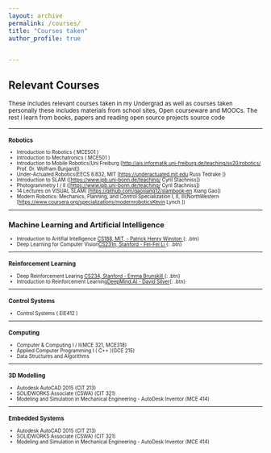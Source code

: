 ```yaml
---
layout: archive
permalink: /courses/
title: "Courses taken"
author_profile: true


---
```


## Relevant Courses 
<small>These includes relevant courses taken in my Undergrad as well as courses taken personally
these includes materials from school sites, Open courseware and MOOCs. The rest i learn from books, 
papers and reading open source  projects source code<small>

--------------------
### Robotics
- Introduction to Robotics ( MCE501 )
- Introduction to Mechatronics ( MCE501 )
- Introduction to Mobile Robotics(Uni Freiburg [http://ais.informatik.uni-freiburg.de/teaching/ss20/robotics/ Prof. Dr. Wolfram Burgard])
- Under-Actuated Robotics(EECS 6.832, MIT [https://underactuated.mit.edu Russ Tedrake ])
- Introduction to SLAM ([https://www.ipb.uni-bonn.de/teaching/ Cyril Stachniss])
- Photogrammetry I / II ([https://www.ipb.uni-bonn.de/teaching/ Cyril Stachniss])
- 14 Lectures on VISUAL SLAM( [https://github.com/gaoxiang12/slambook-en Xiang Gao])
- Modern Robotics: Mechanics, Planning, and Control Specialization I, II, III(NorthWestern [https://www.coursera.org/specializations/modernroboticsKevin Lynch ])


---------------------------

## Machine Learning and Artificial Intelligence
- Introduction to Aritifial Intelligence [CS188, MIT,  -  Patrick Henry Winston ](#https://ocw.mit.edu/courses/6-034-artificial-intelligence-fall-2010/){: .btn} 
- Deep Learning for Computer Vision[CS231n, Stanford -  Fei-Fei Li ](#http://cs231n.stanford.ed ){: .btn} 

---------------

### Reinforcement Learning
- Deep Reinforcement Learing [CS234, Stanford - Emma Brunskill ](#https://web.stanford.edu/class/cs234/ ){: .btn} 
- Introduction to Reinforcement Learning[DeepMind.AI - David Silver](#https://www.youtube.com/watch?v=2pWv7GOvuf0&list=PLzuuYNsE1EZAXYR4FJ75jcJseBmo4KQ9){: .btn}

-------------------
### Control Systems
- Control Systems ( EIE412 )

-------------------
### Computing
- Computer & Computing I / II(MCE 321, MCE318)
- Applied Computer Programming I ( C\+\+ )(GCE 215)
- Data Structures and Algorithms

-------------------------

### 3D Modelling
- Autodesk AutoCAD 2015 (CIT 213)
- SOLIDWORKS Associate (CSWA) (CIT 321)
- Modeling and Simulation in Mechanical Engineering - AutoDesk Inventor (MCE 414)

------------------------
### Embedded Systems
- Autodesk AutoCAD 2015 (CIT 213)
- SOLIDWORKS Associate (CSWA) (CIT 321)
- Modeling and Simulation in Mechanical Engineering - AutoDesk Inventor (MCE 414)